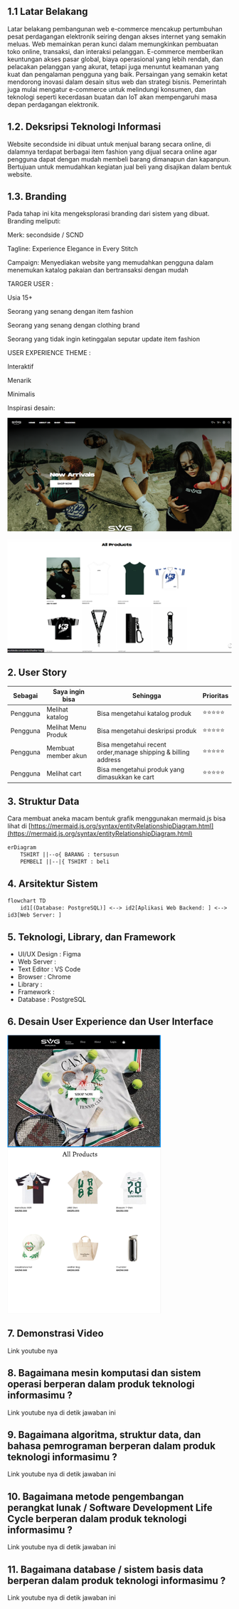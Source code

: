 ## 1.1 Latar Belakang

Latar belakang pembangunan web e-commerce mencakup pertumbuhan pesat perdagangan elektronik seiring dengan akses internet yang semakin meluas. Web memainkan peran kunci dalam memungkinkan pembuatan toko online, transaksi, dan interaksi pelanggan. E-commerce memberikan keuntungan akses pasar global, biaya operasional yang lebih rendah, dan pelacakan pelanggan yang akurat, tetapi juga menuntut keamanan yang kuat dan pengalaman pengguna yang baik. Persaingan yang semakin ketat mendorong inovasi dalam desain situs web dan strategi bisnis. Pemerintah juga mulai mengatur e-commerce untuk melindungi konsumen, dan teknologi seperti kecerdasan buatan dan IoT akan mempengaruhi masa depan perdagangan elektronik.

## 1.2. Deksripsi Teknologi Informasi

Website secondside ini dibuat untuk menjual barang secara online, di dalamnya terdapat berbagai item fashion yang dijual secara online agar pengguna dapat dengan mudah membeli barang dimanapun dan kapanpun. Bertujuan untuk memudahkan kegiatan jual beli yang disajikan dalam bentuk website.

## 1.3. Branding

Pada tahap ini kita mengeksplorasi branding dari sistem yang dibuat. Branding meliputi:

Merk: secondside / SCND


Tagline: Experience Elegance in Every Stitch


Campaign: Menyediakan website yang memudahkan pengguna dalam menemukan katalog pakaian dan bertransaksi dengan mudah 


TARGER USER :

Usia 15+

Seorang yang senang dengan item fashion

Seorang yang senang dengan clothing brand

Seorang yang tidak ingin ketinggalan seputar update item fashion

USER EXPERIENCE THEME :

Interaktif

Menarik

Minimalis

Inspirasi desain:

![Contoh](https://github.com/dnjwna/dnjwna/blob/main/Screenshot%202023-10-25%20093200.png?raw=true)

![Contoh](https://github.com/dnjwna/dnjwna/blob/main/Screenshot%202023-10-25%20093218.png?raw=true)



## 2. User Story

Sebagai | Saya ingin bisa| Sehingga |Prioritas
---|---|---|---
Pengguna | Melihat katalog | Bisa mengetahui katalog produk| ⭐⭐⭐⭐⭐
Pengguna | Melihat Menu Produk | Bisa mengetahui deskripsi produk| ⭐⭐⭐⭐⭐
Pengguna | Membuat member akun | Bisa mengetahui recent order,manage shipping & billing address| ⭐⭐⭐⭐⭐
Pengguna | Melihat cart | Bisa mengetahui produk yang dimasukkan ke cart| ⭐⭐⭐⭐⭐

## 3. Struktur Data

Cara membuat aneka macam bentuk grafik menggunakan mermaid.js bisa lihat di [https://mermaid.js.org/syntax/entityRelationshipDiagram.html](https://mermaid.js.org/syntax/entityRelationshipDiagram.html) 

```mermaid
erDiagram
    TSHIRT ||--o{ BARANG : tersusun
    PEMBELI ||--|{ TSHIRT : beli
```

## 4. Arsitektur Sistem

```mermaid
flowchart TD
    id1[(Database: PostgreSQL)] <--> id2[Aplikasi Web Backend: ] <--> id3[Web Server: ]  
```

## 5. Teknologi, Library, dan Framework

- UI/UX Design : Figma
- Web Server : 
- Text Editor : VS Code
- Browser : Chrome
- Library : 
- Framework : 
- Database : PostgreSQL

## 6. Desain User Experience dan User Interface

![Contoh](https://github.com/dnjwna/dnjwna/blob/main/banner.png?raw=true)

## 7. Demonstrasi Video

Link youtube nya

## 8. Bagaimana mesin komputasi dan sistem operasi berperan dalam produk teknologi informasimu ?

Link youtube nya di detik jawaban ini

## 9. Bagaimana algoritma, struktur data, dan bahasa pemrograman berperan dalam produk teknologi informasimu ?

Link youtube nya di detik jawaban ini

## 10. Bagaimana metode pengembangan perangkat lunak / Software Development Life Cycle berperan dalam produk teknologi informasimu ?

Link youtube nya di detik jawaban ini

## 11. Bagaimana database / sistem basis data berperan dalam produk teknologi informasimu ?

Link youtube nya di detik jawaban ini
